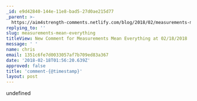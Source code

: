 ```yaml
---
_id: e9d42840-144e-11e8-bad5-27d0ae215d77
_parent: >-
  https://aim4strength-comments.netlify.com/blog/2018/02/measurements-mean-everything/
replying_to: ''
slug: measurements-mean-everything
titleView: New Comment for Measurements Mean Everything at 02/18/2018
message: ' '
name: chris
email: 1351c6fe7d0033057af7b709ed83a367
date: '2018-02-18T01:56:20.639Z'
approved: false
title: 'comment-{@timestamp}'
layout: post
---
```

undefined
